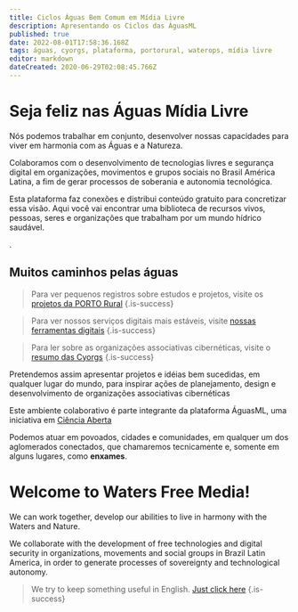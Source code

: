 ```yaml
---
title: Ciclos Águas Bem Comum em Mídia Livre
description: Apresentando os Ciclos das ÁguasML
published: true
date: 2022-08-01T17:58:36.168Z
tags: águas, cyorgs, plataforma, portorural, waterops, mídia livre
editor: markdown
dateCreated: 2020-06-29T02:08:45.766Z
---
```


# Seja feliz nas Águas Mídia Livre

Nós podemos trabalhar em conjunto, desenvolver nossas capacidades para viver em harmonia com as Águas e a Natureza.

Colaboramos com o desenvolvimento de tecnologias livres e segurança digital em organizações, movimentos e grupos sociais no Brasil América Latina, a fim de gerar processos de soberania e autonomia tecnológica.

Esta plataforma faz conexões e distribui conteúdo gratuito para concretizar essa visão. Aqui você vai encontrar uma biblioteca de recursos vivos, pessoas, seres e organizações que trabalham por um mundo hídrico saudável.

.
## Muitos caminhos pelas águas



> Para ver pequenos registros sobre estudos e projetos, visite os [projetos da PORTO Rural](/porto-rural/caminhos-possiveis)
{.is-success}

> Para ver nossos serviços digitais mais estáveis, visite [nossas ferramentas digitais](/plataforma/digitais)
{.is-success}

> Para ler sobre as organizações associativas cibernéticas, visite o [resumo das Cyorgs](/cyorgs)
{.is-success}



Pretendemos assim apresentar projetos e idéias bem sucedidas, em qualquer lugar do mundo, para inspirar ações de planejamento, design e desenvolvimento de organizações associativas cibernéticas

Este ambiente colaborativo é parte integrante da plataforma ÁguasML, uma iniciativa em [Ciência Aberta](/objetivos)

Podemos atuar em povoados, cidades e comunidades, em qualquer um dos aglomerados conectados, que chamaremos tecnicamente e, somente em alguns lugares, como **enxames**.


# Welcome to Waters Free Media!

We can work together, develop our abilities to live in harmony with the Waters and Nature.

We collaborate with the development of free technologies and digital security in organizations, movements and social groups in Brazil Latin America, in order to generate processes of sovereignty and technological autonomy.

> We try to keep something useful in English. [Just click here](https://ciclos.aguas.ml/en/about)
{.is-success}




